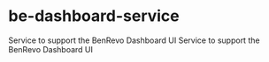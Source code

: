 # be-dashboard-service
Service to support the BenRevo Dashboard UI		Service to support the BenRevo Dashboard UI
